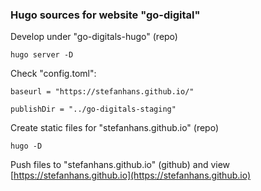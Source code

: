 ### Hugo sources for website "go-digital"

Develop under "go-digitals-hugo" (repo)

    hugo server -D

Check "config.toml":

    baseurl = "https://stefanhans.github.io/"

    publishDir = "../go-digitals-staging"

Create static files for "stefanhans.github.io" (repo)

    hugo -D

Push files to "stefanhans.github.io" (github) and view [https://stefanhans.github.io](https://stefanhans.github.io)

